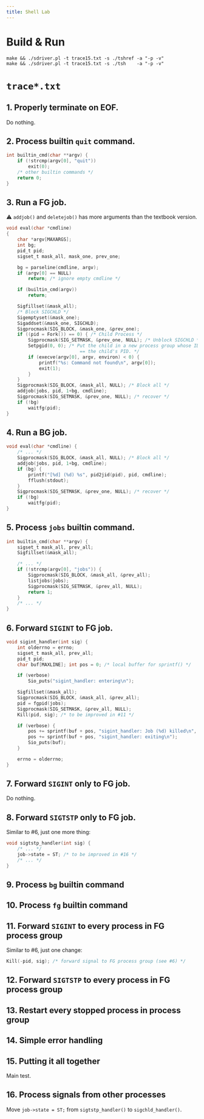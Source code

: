 ```yaml
---
title: Shell Lab
---
```


# Build & Run

```shell
make && ./sdriver.pl -t trace15.txt -s ./tshref -a "-p -v"
make && ./sdriver.pl -t trace15.txt -s ./tsh    -a "-p -v"
```

# `trace*.txt`

## 1. Properly terminate on EOF.

Do nothing.

## 2. Process builtin `quit` command.

```c
int builtin_cmd(char **argv) {
    if (!strcmp(argv[0], "quit"))
        exit(0);
    /* other builtin commands */
    return 0;
}
```

## 3. Run a FG job.

⚠️ `addjob()` and `deletejob()` has more arguments than the textbook version.

```c
void eval(char *cmdline) 
{
    char *argv[MAXARGS];
    int bg;
    pid_t pid;
    sigset_t mask_all, mask_one, prev_one;

    bg = parseline(cmdline, argv);
    if (argv[0] == NULL)
        return; /* ignore empty cmdline */

    if (builtin_cmd(argv)) 
        return;

    Sigfillset(&mask_all);
    /* Block SIGCHLD */
    Sigemptyset(&mask_one);
    Sigaddset(&mask_one, SIGCHLD);
    Sigprocmask(SIG_BLOCK, &mask_one, &prev_one);
    if ((pid = Fork()) == 0) { /* Child Process */
        Sigprocmask(SIG_SETMASK, &prev_one, NULL); /* Unblock SIGCHLD */
        Setpgid(0, 0); /* Put the child in a new process group whose ID
                           == the child's PID. */
        if (execve(argv[0], argv, environ) < 0) {
            printf("%s: Command not found\n", argv[0]);
            exit(1);
        }
    }
    Sigprocmask(SIG_BLOCK, &mask_all, NULL); /* Block all */
    addjob(jobs, pid, 1+bg, cmdline);
    Sigprocmask(SIG_SETMASK, &prev_one, NULL); /* recover */
    if (!bg)
        waitfg(pid);
}
```

## 4. Run a BG job.

```c
void eval(char *cmdline) {
    /* ... */
    Sigprocmask(SIG_BLOCK, &mask_all, NULL); /* Block all */
    addjob(jobs, pid, 1+bg, cmdline);
    if (bg) {
        printf("[%d] (%d) %s", pid2jid(pid), pid, cmdline);
        fflush(stdout);
    }
    Sigprocmask(SIG_SETMASK, &prev_one, NULL); /* recover */
    if (!bg)
        waitfg(pid);
}
```

## 5. Process `jobs` builtin command.

```c
int builtin_cmd(char **argv) {
    sigset_t mask_all, prev_all;
    Sigfillset(&mask_all);

    /* ... */
    if (!strcmp(argv[0], "jobs")) {
        Sigprocmask(SIG_BLOCK, &mask_all, &prev_all);
        listjobs(jobs);
        Sigprocmask(SIG_SETMASK, &prev_all, NULL);
        return 1;
    }
    /* ... */
}
```

## 6. Forward `SIGINT` to FG job.

```c
void sigint_handler(int sig) {
    int olderrno = errno;
    sigset_t mask_all, prev_all;
    pid_t pid;
    char buf[MAXLINE]; int pos = 0; /* local buffer for sprintf() */

    if (verbose)
        Sio_puts("sigint_handler: entering\n");

    Sigfillset(&mask_all);
    Sigprocmask(SIG_BLOCK, &mask_all, &prev_all);
    pid = fgpid(jobs);
    Sigprocmask(SIG_SETMASK, &prev_all, NULL);
    Kill(pid, sig); /* to be improved in #11 */

    if (verbose) {
        pos += sprintf(buf + pos, "sigint_handler: Job (%d) killed\n", pid);
        pos += sprintf(buf + pos, "sigint_handler: exiting\n");
        Sio_puts(buf);
    }

    errno = olderrno;
}
```

## 7. Forward `SIGINT` only to FG job.

Do nothing.

## 8. Forward `SIGTSTP` only to FG job.

Similar to #6, just one more thing:

```c
void sigtstp_handler(int sig) {
    /* ... */
    job->state = ST; /* to be improved in #16 */
    /* ... */
}
```

## 9. Process `bg` builtin command

## 10. Process `fg` builtin command

## 11. Forward `SIGINT` to every process in FG process group

Similar to #6, just one change:

```c
Kill(-pid, sig); /* forward signal to FG process group (see #6) */
```

## 12. Forward `SIGTSTP` to every process in FG process group

## 13. Restart every stopped process in process group

## 14. Simple error handling

## 15. Putting it all together

Main test.

## 16. Process signals from other processes

Move `job->state = ST;` from `sigtstp_handler()` to `sigchld_handler()`.

